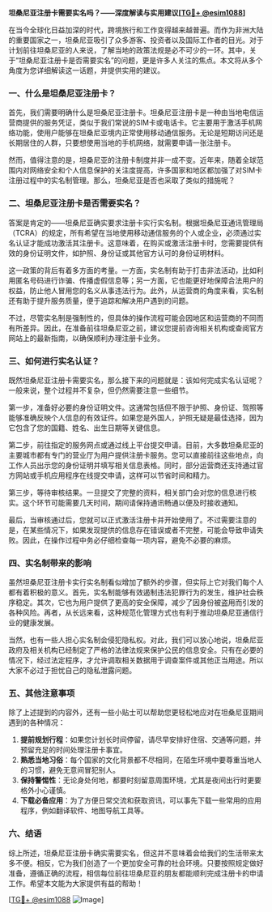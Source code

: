 **坦桑尼亚注册卡需要实名吗？——深度解读与实用建议[[TG💪+ @esim1088](https://t.me/s/esim1088)]**

在当今全球化日益加深的时代，跨境旅行和工作变得越来越普遍。而作为非洲大陆的重要国家之一，坦桑尼亚吸引了众多游客、投资者以及国际工作者的目光。对于计划前往坦桑尼亚的人来说，了解当地的政策法规是必不可少的一环。其中，关于“坦桑尼亚注册卡是否需要实名”的问题，更是许多人关注的焦点。本文将从多个角度为您详细解读这一话题，并提供实用的建议。

### 一、什么是坦桑尼亚注册卡？

首先，我们需要明确什么是坦桑尼亚注册卡。坦桑尼亚注册卡是一种由当地电信运营商提供的服务凭证，类似于我们常说的SIM卡或电话卡。它主要用于激活手机网络功能，使用户能够在坦桑尼亚境内正常使用移动通信服务。无论是短期访问还是长期居住的人群，只要想使用当地的手机网络，就需要申请一张注册卡。

然而，值得注意的是，坦桑尼亚的注册卡制度并非一成不变。近年来，随着全球范围内对网络安全和个人信息保护的关注度提高，许多国家和地区都加强了对SIM卡注册过程中的实名制管理。那么，坦桑尼亚是否也采取了类似的措施呢？

### 二、坦桑尼亚注册卡是否需要实名？

答案是肯定的——坦桑尼亚确实要求注册卡实行实名制。根据坦桑尼亚通讯管理局（TCRA）的规定，所有希望在当地使用移动通信服务的个人或企业，必须通过实名认证才能成功激活其注册卡。这意味着，在购买或激活注册卡时，您需要提供有效的身份证明文件，如护照、身份证或其他官方认可的身份证明材料。

这一政策的背后有着多方面的考量。一方面，实名制有助于打击非法活动，比如利用匿名号码进行诈骗、传播虚假信息等；另一方面，它也能更好地保障合法用户的权益，防止他人冒用您的名义从事违法行为。此外，从运营商的角度来看，实名制还有助于提升服务质量，便于追踪和解决用户遇到的问题。

不过，尽管实名制是强制性的，但具体的操作流程可能会因地区和运营商的不同而有所差异。因此，在准备前往坦桑尼亚之前，建议您提前咨询相关机构或查阅官方网站上的最新指南，以确保顺利办理注册卡业务。

### 三、如何进行实名认证？

既然坦桑尼亚注册卡需要实名，那么接下来的问题就是：该如何完成实名认证呢？一般来说，整个过程并不复杂，但仍然需要注意一些细节。

第一步，准备好必要的身份证明文件。这通常包括但不限于护照、身份证、驾照等能够准确反映个人信息的有效证件。如果您是外国人，护照无疑是最佳选择，因为它包含了您的国籍、姓名、出生日期等关键信息。

第二步，前往指定的服务网点或通过线上平台提交申请。目前，大多数坦桑尼亚的主要城市都有专门的营业厅为用户提供注册卡服务。您可以直接前往这些地点，向工作人员出示您的身份证明并填写相关信息表格。同时，部分运营商还支持通过官方网站或手机应用程序在线提交申请，这样可以节省时间和精力。

第三步，等待审核结果。一旦提交了完整的资料，相关部门会对您的信息进行核实。这个环节可能需要几天时间，期间请保持通讯畅通以便及时接收通知。

最后，当审核通过后，您就可以正式激活注册卡并开始使用了。不过需要注意的是，在某些情况下，如果发现提供的信息存在错误或者不完整，可能会导致申请失败。因此，在操作过程中务必仔细检查每一项内容，避免不必要的麻烦。

### 四、实名制带来的影响

虽然坦桑尼亚注册卡实行实名制看似增加了额外的步骤，但实际上它对我们每个人都有着积极的意义。首先，实名制能够有效遏制违法犯罪行为的发生，维护社会秩序稳定。其次，它也为用户提供了更高的安全保障，减少了因身份被盗用而引发的各种风险。再者，从长远来看，这种规范化管理方式也有利于推动坦桑尼亚通信行业的健康发展。

当然，也有一些人担心实名制会侵犯隐私权。对此，我们可以放心地说，坦桑尼亚政府及相关机构已经制定了严格的法律法规来保护公民的信息安全。只有在必要的情况下，经过法定程序，才允许调取相关数据用于调查案件或其他正当用途。所以大家不必过于担忧自己的隐私泄露问题。

### 五、其他注意事项

除了上述提到的内容外，还有一些小贴士可以帮助您更轻松地应对在坦桑尼亚期间遇到的各种情况：

1. **提前规划行程**：如果您计划长时间停留，请尽早安排好住宿、交通等问题，并预留充足的时间处理注册卡事宜。
2. **熟悉当地习俗**：每个国家的文化背景都不尽相同，在陌生环境中要尊重当地人的习惯，避免无意间冒犯别人。
3. **保持警惕性**：无论身处何地，都要时刻留意周围环境，尤其是夜间出行时更要格外小心谨慎。
4. **下载必备应用**：为了方便日常交流和获取资讯，可以事先下载一些常用的应用程序，例如翻译软件、地图导航工具等。

### 六、结语

综上所述，坦桑尼亚注册卡确实需要实名，但这并不意味着会给我们的生活带来太多不便。相反，它为我们创造了一个更加安全可靠的社会环境。只要按照规定做好准备，遵循正确的流程，相信每位前往坦桑尼亚的朋友都能顺利完成注册卡的申请工作。希望本文能为大家提供有益的帮助！

[[TG💪+ @esim1088](https://t.me/s/esim1088) ![Image](https://i.postimg.cc/4NQfJmqS/Snipaste-2025-05-13-00-14-12.png)]
